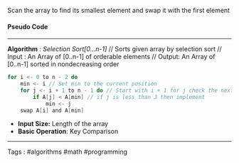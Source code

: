 Scan the array to find its smallest element and swap it with the first element 

#### Pseudo Code
___

**Algorithm** : *Selection Sort[0...n-1]* 
// Sorts given array by selection sort 
// Input : An Array of [0..n-1] of orderable elements
// Output: An Array of [0..n-1] sorted in nondecreasing order
```c
for i <- 0 to n - 2 do 
	min <- i // Set min to the current position 
	for j <- i + 1 to n - 1 do // Start with i + 1 for j check the next entry
		if A[j] < A[min] // if j is less than J then implement 
			min <- j 
	swap A[i] and A[min] 
```

- **Input Size:**  Length of the array 
- **Basic Operation**: Key Comparison 
___
Tags : #algorithms #math #programming 
